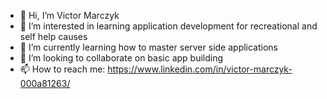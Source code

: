 - 👋 Hi, I’m Victor Marczyk
- 👀 I’m interested in learning application development for recreational and self help causes
- 🌱 I’m currently learning how to master server side applications
- 💞️ I’m looking to collaborate on basic app building 
- 📫 How to reach me: https://www.linkedin.com/in/victor-marczyk-000a81263/

<!---
marczykv/marczykv is a ✨ special ✨ repository because its `README.md` (this file) appears on your GitHub profile.
You can click the Preview link to take a look at your changes.
--->
